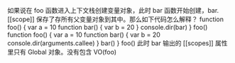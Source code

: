 如果说在 foo 函数进入上下文栈创建变量对象，此时 bar 函数开始创建，bar.[[scope]] 保存了存所有父变量对象到其中。那么如下代码怎么解释？
function foo() {
    var a = 10
    function bar() {
       var b = 20
    }
    console.dir(bar)
}
foo()
function foo() {
    var a = 10
    function bar() {
       var b = 20
       console.dir(arguments.callee)
    }
    bar()
}
foo()
此时 bar 输出的 [[scopes]] 属性里只有 Global 对象。没有包含 VO(foo)